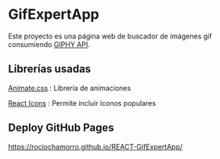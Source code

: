 # GifExpertApp

Este proyecto es una página web de buscador de imágenes  gif consumiendo [GIPHY API](https://developers.giphy.com/docs/api/endpoint/#search).

## Librerías usadas

[Animate.css](https://animate.style/) : Librería de animaciones

[React Icons](https://react-icons.github.io/react-icons/) : Permite incluir íconos populares

## Deploy GitHub Pages

https://rociochamorro.github.io/REACT-GifExpertApp/

